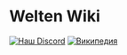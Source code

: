 # Welten Wiki

[![Наш Discord](https://img.shields.io/badge/Welten-Discord-%235865F2.svg)](https://discord.gg/96MEZnTcfk)
[![Википедия](https://img.shields.io/badge/Welten-Вики-%235bf258.svg)](https://github.com/WeltenTeam/wiki/wiki)
